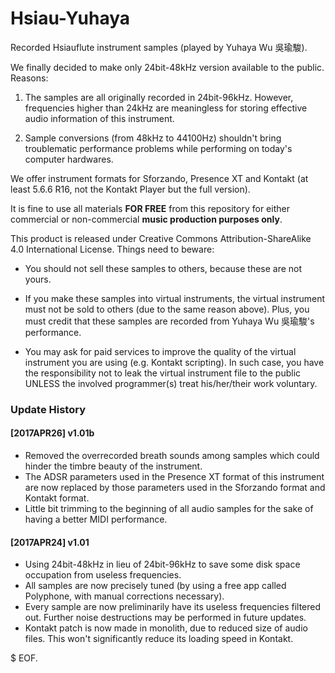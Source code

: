 # Hsiau-Yuhaya

Recorded Hsiauflute instrument samples (played by Yuhaya Wu 吳瑜駿).

We finally decided to make only 24bit-48kHz version available to the public. Reasons:

1. The samples are all originally recorded in 24bit-96kHz. However, frequencies higher than 24kHz are meaningless for storing effective audio information of this instrument.

2. Sample conversions (from 48kHz to 44100Hz) shouldn't bring troublematic performance problems while performing on today's computer hardwares.

We offer instrument formats for Sforzando, Presence XT and Kontakt (at least 5.6.6 R16, not the Kontakt Player but the full version).

It is fine to use all materials **FOR FREE** from this repository for either commercial or non-commercial **music production purposes only**.

This product is released under Creative Commons Attribution-ShareAlike 4.0 International License. Things need to beware:

- You should not sell these samples to others, because these are not yours.

- If you make these samples into virtual instruments, the virtual instrument must not be sold to others (due to the same reason above). Plus, you must credit that these samples are recorded from Yuhaya Wu 吳瑜駿's performance.

- You may ask for paid services to improve the quality of the virtual instrument you are using (e.g. Kontakt scripting). In such case, you have the responsibility not to leak the virtual instrument file to the public UNLESS the involved programmer(s) treat his/her/their work voluntary.

### Update History

#### [2017APR26] v1.01b

- Removed the overrecorded breath sounds among samples which could hinder the timbre beauty of the instrument.
- The ADSR parameters used in the Presence XT format of this instrument are now replaced by those parameters used in the Sforzando format and Kontakt format.
- Little bit trimming to the beginning of all audio samples for the sake of having a better MIDI performance.

#### [2017APR24] v1.01

- Using 24bit-48kHz in lieu of 24bit-96kHz to save some disk space occupation from useless frequencies.
- All samples are now precisely tuned (by using a free app called Polyphone, with manual corrections necessary).
- Every sample are now preliminarily have its useless frequencies filtered out. Further noise destructions may be performed in future updates.
- Kontakt patch is now made in monolith, due to reduced size of audio files. This won't significantly reduce its loading speed in Kontakt.

$ EOF.
